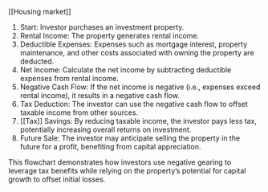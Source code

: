 [[Housing market]]
1.	Start: Investor purchases an investment property.
2.	Rental Income: The property generates rental income.
3.	Deductible Expenses: Expenses such as mortgage interest, property maintenance, and other costs associated with owning the property are deducted.
4.	Net Income: Calculate the net income by subtracting deductible expenses from rental income.
5.	Negative Cash Flow: If the net income is negative (i.e., expenses exceed rental income), it results in a negative cash flow.
6.	Tax Deduction: The investor can use the negative cash flow to offset taxable income from other sources.
7.	[[Tax]] Savings: By reducing taxable income, the investor pays less tax, potentially increasing overall returns on investment.
8.	Future Sale: The investor may anticipate selling the property in the future for a profit, benefiting from capital appreciation.

This flowchart demonstrates how investors use negative gearing to leverage tax benefits while relying on the property’s potential for capital growth to offset initial losses.